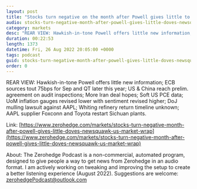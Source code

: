 ```yaml
---
layout: post
title: "Stocks turn negative on the month after Powell gives little to doves - Newsquawk US Market Wrap"
audio: stocks-turn-negative-month-after-powell-gives-little-doves-newsquawk-us-market-wrap-0
category: markets
desc: "REAR VIEW: Hawkish-in-tone Powell offers little new information; ECB sources tout 75bps for Sep and QT later this year; US &amp; China reach prelim. agreement on audit inspections; More Iran deal hopes; Soft US PCE data; UoM inflation gauges revised lower with sentiment revised higher; DoJ mulling lawsuit against AAPL; Whiting refinery return timeline unknown; AAPL supplier Foxconn and Toyota restart Sichuan plants."
duration: 00:22:53
length: 1373
datetime: Fri, 26 Aug 2022 20:05:00 +0000
tags: podcast
guid: stocks-turn-negative-month-after-powell-gives-little-doves-newsquawk-us-market-wrap-0
order: 0
---
```

REAR VIEW: Hawkish-in-tone Powell offers little new information; ECB sources tout 75bps for Sep and QT later this year; US &amp; China reach prelim. agreement on audit inspections; More Iran deal hopes; Soft US PCE data; UoM inflation gauges revised lower with sentiment revised higher; DoJ mulling lawsuit against AAPL; Whiting refinery return timeline unknown; AAPL supplier Foxconn and Toyota restart Sichuan plants.

Link: [https://www.zerohedge.com/markets/stocks-turn-negative-month-after-powell-gives-little-doves-newsquawk-us-market-wrap](https://www.zerohedge.com/markets/stocks-turn-negative-month-after-powell-gives-little-doves-newsquawk-us-market-wrap)

About: The Zerohedge Podcast is a non-commercial, automated program, designed to give people a way to get news from Zerohedge in an audio format.  I am actively working on tweaking and improving the setup to create a better listening experience (August 2022).  Suggestions are welcome: [zerohedgePodcast@outlook.com](mailto:zerohedgePodcast@outlook.com)